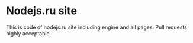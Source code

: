 Nodejs.ru site
=====

This is code of nodejs.ru site including engine and all pages.
Pull requests highly acceptable.
